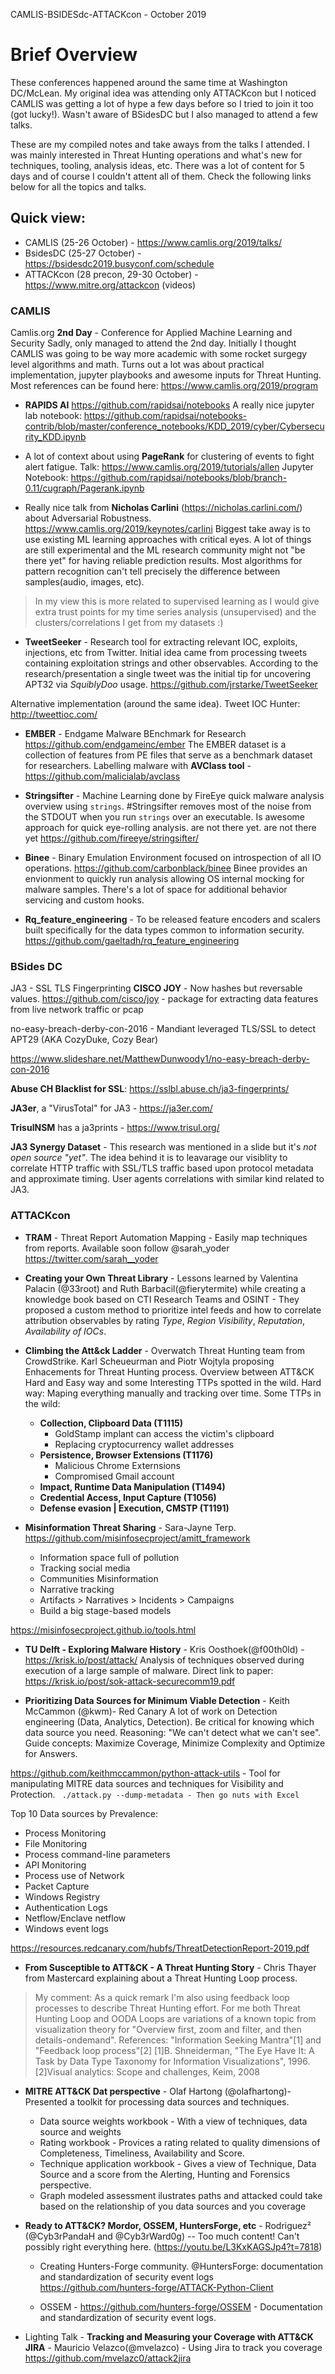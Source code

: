 CAMLIS-BSIDESdc-ATTACKcon - October 2019

# Brief Overview
These conferences happened around the same time at Washington DC/McLean. My original idea was attending only ATTACKcon but I noticed CAMLIS was getting a lot of hype a few days before so I tried to join it too (got lucky!). Wasn't aware of BSidesDC but I also managed to attend a few talks.

These are my compiled notes and take aways from the talks I attended. I was mainly interested in Threat Hunting operations and what's new for techniques, tooling, analysis ideas, etc. There was a lot of content for 5 days and of course I couldn't attent all of them. Check the following links below for all the topics and talks.

## Quick view:
- CAMLIS (25-26 October) - https://www.camlis.org/2019/talks/
- BsidesDC (25-27 October) - https://bsidesdc2019.busyconf.com/schedule
- ATTACKcon (28 precon, 29-30 October) - https://www.mitre.org/attackcon (videos)

### CAMLIS

Camlis.org **2nd Day** - Conference for Applied Machine Learning and Security
Sadly, only managed to attend the 2nd day. Initially I thought CAMLIS was going to be way more academic with some rocket surgegy level algorithms and math. Turns out a lot was about practical implementation, jupyter playbooks and awesome inputs for Threat Hunting. Most references can be found here: https://www.camlis.org/2019/program

- **RAPIDS AI** 
https://github.com/rapidsai/notebooks
A really nice jupyter lab notebook: 
https://github.com/rapidsai/notebooks-contrib/blob/master/conference_notebooks/KDD_2019/cyber/Cybersecurity_KDD.ipynb

- A lot of context about using **PageRank** for clustering of events to fight alert fatigue.
Talk: https://www.camlis.org/2019/tutorials/allen
Jupyter Notebook: https://github.com/rapidsai/notebooks/blob/branch-0.11/cugraph/Pagerank.ipynb

- Really nice talk from **Nicholas Carlini** (https://nicholas.carlini.com/) about Adversarial Robustness. https://www.camlis.org/2019/keynotes/carlini
Biggest take away is to use existing ML learning approaches with critical eyes. A lot of things are still experimental and the ML research community might not "be there yet" for having reliable prediction results. Most algorithms for pattern recognition can't tell precisely the difference between samples(audio, images, etc).
> In my view this is more related to supervised learning as I would give extra trust points for my time series analysis (unsupervised) and the clusters/correlations I get from my datasets :)

- **TweetSeeker** - Research tool for extracting relevant IOC, exploits, injections, etc from Twitter. Initial idea came from processing tweets containing exploitation strings and other observables. According to the research/presentation a single tweet was the initial tip for uncovering APT32 via _SquiblyDoo_ usage. 
https://github.com/jrstarke/TweetSeeker

Alternative implementation (around the same idea). Tweet IOC Hunter: http://tweettioc.com/
 
- **EMBER** - Endgame Malware BEnchmark for Research
https://github.com/endgameinc/ember
 The EMBER dataset is a collection of features from PE files that serve as a benchmark dataset for researchers.
 Labelling malware with **AVClass tool** - https://github.com/malicialab/avclass
 
- **Stringsifter** - Machine Learning done by FireEye quick malware analysis overview using ``strings``. #Stringsifter removes most of the noise from the STDOUT when you run ``strings`` over an executable. Is awesome approach for quick eye-rolling analysis. are not there yet. are not there yet
https://github.com/fireeye/stringsifter/

- **Binee** - Binary Emulation Environment focused on introspection of all IO operations. 
https://github.com/carbonblack/binee
Binee provides an envionment to quickly run analysis allowing OS internal mocking for malware samples. There's a lot of space for additional behavior servicing and custom hooks.

- **Rq_feature_engineering** - To be released feature encoders and scalers built specifically for the data types common to information security. https://github.com/gaeltadh/rq_feature_engineering

### BSides DC

JA3 - SSL TLS Fingerprinting **CISCO JOY** - Now hashes but reversable values.
https://github.com/cisco/joy - package for extracting data features from live network traffic or pcap

no-easy-breach-derby-con-2016 - Mandiant leveraged TLS/SSL to detect APT29 (AKA CozyDuke, Cozy Bear)

https://www.slideshare.net/MatthewDunwoody1/no-easy-breach-derby-con-2016

**Abuse CH Blacklist for SSL**: https://sslbl.abuse.ch/ja3-fingerprints/

**JA3er**, a "VirusTotal" for JA3 - https://ja3er.com/

**TrisulNSM** has a ja3prints - https://www.trisul.org/

**JA3 Synergy Dataset** - This research was mentioned in a slide but it's _not open source "yet"_. The idea behind it is to leavarage our visiblity to correlate HTTP traffic with SSL/TLS traffic based upon protocol metadata and approximate timing. User agents correlations with similar kind related to JA3.


### ATTACKcon

- **TRAM** - Threat Report Automation Mapping - Easily map techniques from reports. Available soon follow @sarah_yoder https://twitter.com/sarah__yoder

- **Creating your Own Threat Library** - Lessons learned by Valentina Palacin (@33root) and Ruth Barbacil(@fierytermite) while creating a knowledge book based on CTI Research Teams and OSINT - They proposed a custom method to prioritize intel feeds and how to correlate attribution observables by rating *Type*, *Region Visibility*, *Reputation*, *Availability of IOCs*.

- **Climbing the Att&ck Ladder** - Overwatch Threat Hunting team from CrowdStrike. Karl Scheueurman and Piotr Wojtyla proposing Enhacements for Threat Hunting process. Overview between ATT&CK Hard and Easy way and some Interesting TTPs spotted in the wild. Hard way: Maping everything manually and tracking over time. 
Some TTPs in the wild:
  - **Collection, Clipboard Data (T1115)**
    - GoldStamp implant can access the victim's clipboard
    - Replacing cryptocurrency wallet addresses
  - **Persistence, Browser Extensions (T1176)**
    - Malicious Chrome Externsions
    - Compromised Gmail account
  - **Impact, Runtime Data Manipulation (T1494)**
  - **Credential Access, Input Capture (T1056)**
  - **Defense evasion | Execution, CMSTP (T1191)**      

- **Misinformation Threat Sharing** - Sara-Jayne Terp. https://github.com/misinfosecproject/amitt_framework

  - Information space full of pollution
  - Tracking social media
  - Communities Misinformation
  - Narrative tracking
  - Artifacts > Narratives > Incidents > Campaigns
  - Build a big stage-based models

https://misinfosecproject.github.io/tools.html

- **TU Delft - Exploring Malware History** - Kris Oosthoek(@f00th0ld) - https://krisk.io/post/attack/
Analysis of techniques observed during execution of a large sample of malware. Direct link to paper:  https://krisk.io/post/sok-attack-securecomm19.pdf

- **Prioritizing Data Sources for Minimum Viable Detection** - Keith McCammon (@kwm)- Red Canary
A lot of work on Detection engineering (Data, Analytics, Detection). Be critical for knowing which data source you need. Reasoning: "We can't detect what we can't see". 
Guide concepts: Maximize Coverage, Minimize Complexity and Optimize for Answers. 

https://github.com/keithmccammon/python-attack-utils - Tool for manipulating MITRE data sources and techniques for Visibility and Protection.
``` ./attack.py --dump-metadata - Then go nuts with Excel```

Top 10 Data sources by Prevalence:
  - Process Monitoring
  - File Monitoring
  - Process command-line parameters
  - API Monitoring
  - Process use of Network
  - Packet Capture
  - Windows Registry
  - Authentication Logs
  - Netflow/Enclave netflow
  - Windows event logs

https://resources.redcanary.com/hubfs/ThreatDetectionReport-2019.pdf

- **From Susceptible to ATT&CK - A Threat Hunting Story** - Chris Thayer from Mastercard explaining about a Threat Hunting Loop process. 
> My comment: As a quick remark I'm also using feedback loop processes to describe Threat Hunting effort. For me both Threat Hunting Loop and OODA Loops are variations of a known topic from visualization theory for "Overview first, zoom and filter, and then details-ondemand". 
References: "Information Seeking Mantra"[1] and "Feedback loop process"[2]
[1]B. Shneiderman, "The Eye Have It: A Task by Data Type Taxonomy for Information Visualizations", 1996. [2]Visual analytics: Scope and challenges, Keim, 2008

- **MITRE ATT&CK Dat perspective** - Olaf Hartong (@olafhartong)- Presented a toolkit for processing data sources and techniques.
  - Data source weights workbook - With a view of techniques, data source and weights
  - Rating workbook - Provices a rating related to quality dimensions of Completeness, Timeliness, Availability and Score.
  - Technique application workbook - Gives a view of Technique, Data Source and a score from the Alerting, Hunting and Forensics perspective.
  - Graph modeled assessment ilustrates paths and attacked could take based on the relationship of you data sources and you coverage

- **Ready to ATT&CK? Mordor, OSSEM, HuntersForge, etc** - Rodriguez² (@Cyb3rPandaH and @Cyb3rWard0g) -- Too much content! Can't possibly right everything here. (https://youtu.be/L3KxKAGSJp4?t=7818)

  - Creating Hunters-Forge community. @HuntersForge: documentation and standardization of security event logs
https://github.com/hunters-forge/ATTACK-Python-Client

  - OSSEM - https://github.com/hunters-forge/OSSEM - Documentation and standardization of security event logs.

- Lighting Talk - **Tracking and Measuring your Coverage with ATT&CK JIRA** - Mauricio Velazco(@mvelazco) - Using Jira to track you coverage https://github.com/mvelazc0/attack2jira



